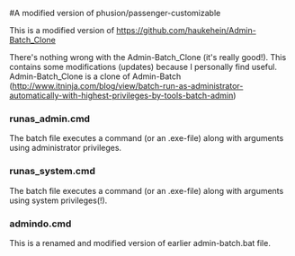 #A modified version of phusion/passenger-customizable

This is a modified version of https://github.com/haukehein/Admin-Batch_Clone

There's nothing wrong with the Admin-Batch_Clone (it's really good!). This contains some modifications (updates) because I personally find useful. Admin-Batch_Clone is a clone of Admin-Batch (http://www.itninja.com/blog/view/batch-run-as-administrator-automatically-with-highest-privileges-by-tools-batch-admin)

### runas_admin.cmd

The batch file executes a command (or an .exe-file) along with arguments using administrator privileges.


### runas_system.cmd

The batch file executes a command (or an .exe-file) along with arguments using system privileges(!).


### admindo.cmd

This is a renamed and modified version of earlier admin-batch.bat file.
